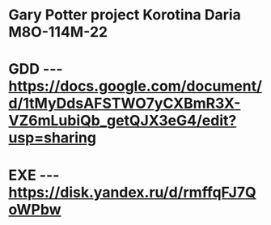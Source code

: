 # Gary Potter project Korotina Daria M8O-114M-22
# GDD --- https://docs.google.com/document/d/1tMyDdsAFSTWO7yCXBmR3X-VZ6mLubiQb_getQJX3eG4/edit?usp=sharing
# EXE --- https://disk.yandex.ru/d/rmffqFJ7QoWPbw
